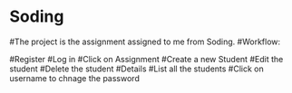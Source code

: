 # Soding
#The project is the assignment assigned to me from Soding.
#Workflow:

#Register
#Log in
#Click on Assignment
#Create a new Student
#Edit the student
#Delete the student
#Details
#List all the students
#Click on username to chnage the password

